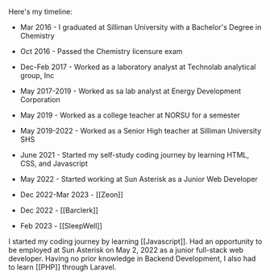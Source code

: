 Here's my timeline:

- Mar 2016 - I graduated at Silliman University with a Bachelor's Degree in Chemistry
- Oct 2016 - Passed the Chemistry licensure exam
- Dec-Feb 2017 - Worked as a laboratory analyst at Technolab analytical group, Inc
- May 2017-2019 - Worked as sa lab analyst at Energy Development Corporation
- May 2019 - Worked as a college teacher at NORSU for a semester
- May 2019-2022 - Worked as a Senior High teacher at Silliman University SHS

- June 2021 - Started my self-study coding journey by learning HTML, CSS, and Javascript 
- May 2022 - Started working at Sun Asterisk as a Junior Web Developer 

- Dec 2022-Mar 2023 - [[Zeon]] 
- Dec 2022 - [[Barclerk]] 
* Feb 2023 - [[SleepWell]] 

I started my coding journey by learning [[Javascript]].
Had an opportunity to be employed at Sun Asterisk on May 2, 2022 as a junior full-stack web developer. 
Having no prior knowledge in Backend Development, I also had to learn [[PHP]] through Laravel.